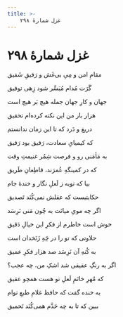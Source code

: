 ```yaml
---
title: >-
    غزل شمارهٔ ۲۹۸
---
```

# غزل شمارهٔ ۲۹۸

<div class="b" id="bn1"><div class="m1"><p>مقامِ امن و مِیِ بی‌غَش و رَفیقِ شَفیق</p></div>
<div class="m2"><p>گَرَت مُدام مُیَسَّر شود زِهی توفیق</p></div></div>
<div class="b" id="bn2"><div class="m1"><p>جهان و کارِ جهان جمله هیچ بَر هیچ است</p></div>
<div class="m2"><p>هزار بار من این نکته کرده‌ام تحقیق</p></div></div>
<div class="b" id="bn3"><div class="m1"><p>دریغ و دَرد که تا این زمان ندانستم</p></div>
<div class="m2"><p>که کیمیایِ سعادت، رَفیق بود رَفیق</p></div></div>
<div class="b" id="bn4"><div class="m1"><p>به مَأمَنی رو و فرصت شِمُر غنیمتِ وقت</p></div>
<div class="m2"><p>که در کمینگهِ عُمرَند، قاطِعانِ طَریق</p></div></div>
<div class="b" id="bn5"><div class="m1"><p>بیا که توبه ز لَعلِ نگار و خندهٔ جام</p></div>
<div class="m2"><p>حکایتیست که عقلش نمی‌کُنَد تَصدیق</p></div></div>
<div class="b" id="bn6"><div class="m1"><p>اگر چه مویِ میانَت به چُون مَنی نَرِسَد</p></div>
<div class="m2"><p>خوش است خاطرم از فکرِ این خیالِ دَقیق</p></div></div>
<div class="b" id="bn7"><div class="m1"><p>حلاوتی که تو را در چَهِ زَنَخدان است</p></div>
<div class="m2"><p>به کُنهِ آن نَرِسَد صد هزار فکرِ عمیق</p></div></div>
<div class="b" id="bn8"><div class="m1"><p>اگر به رنگِ عقیقی شد اشکِ من، چه عجب؟</p></div>
<div class="m2"><p>که مُهرِ خاتَمِ لَعلِ تو هست همچو عقیق</p></div></div>
<div class="b" id="bn9"><div class="m1"><p>به خنده گفت که حافظ غلامِ طبعِ توام</p></div>
<div class="m2"><p>ببین که تا به چه حَدَّم همی‌کُنَد تَحمیق</p></div></div>